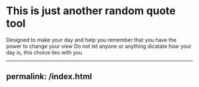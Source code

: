 # This is just another random quote tool
Designed to make your day and help you remember that you have the power to change your view
Do not let anyone or anything dicatate how your day is, this choice lies with you




---
permalink: /index.html
---
